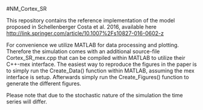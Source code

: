 #NM_Cortex_SR

This repository contains the reference implementation of the model proposed in Schellenberger Costa et al. 2016, available 
here http://link.springer.com/article/10.1007%2Fs10827-016-0602-z

For convenience we utilize MATLAB for data processing and plotting. Therefore the simulation comes with an additional source-file 
Cortex_SR_mex.cpp that can be compiled within MATLAB to utilize their C++-mex interface. The easiest way to reproduce the figures 
in the paper is to simply run the Create_Data() function within MATLAB, assuming the mex interface is setup. Afterwards simply run the Create_Figures() function to generate the different figures. 

Please note that due to the stochastic nature of the simulation the time series will differ.


